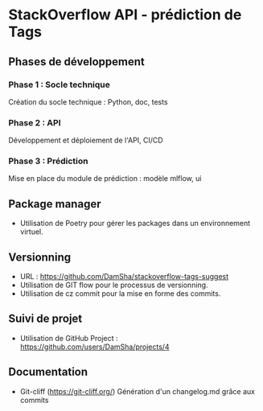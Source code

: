 # StackOverflow API - prédiction de Tags

## Phases de développement

### Phase 1 : Socle technique
Création du socle technique : Python, doc, tests

### Phase 2 : API
Développement et déploiement de l'API, CI/CD

### Phase 3 : Prédiction
Mise en place du module de prédiction : modèle mlflow, ui 

## Package manager
- Utilisation de Poetry pour gérer les packages dans un environnement virtuel.

## Versionning
- URL : https://github.com/DamSha/stackoverflow-tags-suggest
- Utilisation de GIT flow pour le processus de versionning.
- Utilisation de cz commit pour la mise en forme des commits.

## Suivi de projet
- Utilisation de GitHub Project : 
https://github.com/users/DamSha/projects/4

## Documentation
- Git-cliff (https://git-cliff.org/) Génération d'un changelog.md grâce aux commits

